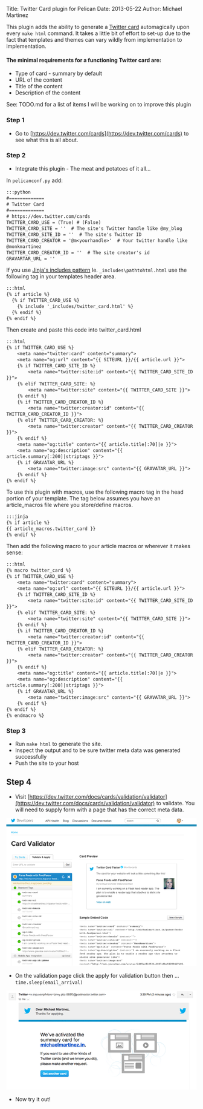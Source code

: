 Title: Twitter Card plugin for Pelican
Date: 2013-05-22
Author: Michael Martinez

This plugin adds the ability to generate a [Twitter card](https://dev.twitter.com/cards) automagically upon every `make html` command. It takes a little bit of effort to set-up due to the fact that templates and themes can
vary wildly from implementation to implementation.

#### The minimal requirements for a functioning Twitter card are: ####

* Type of card - summary by default
* URL of the content
* Title of the content
* Description of the content

See: TODO.md for a list of items I will be working on to improve this plugin

### Step 1

* Go to [https://dev.twitter.com/cards](https://dev.twitter.com/cards) to see what this is all about.

### Step 2

* Integrate this plugin - The meat and potatoes of it all...

In `pelicanconf.py` add:

    :::python
    #=============
    # Twitter Card
    #=============
    # https://dev.twitter.com/cards
    TWITTER_CARD_USE = (True) # (False)
    TWITTER_CARD_SITE = ''  # The site's Twitter handle like @my_blog
    TWITTER_CARD_SITE_ID = ''  # The site's Twitter ID
    TWITTER_CARD_CREATOR = '@m<yourhandle>'  # Your twitter handle like @monkmartinez
    TWITTER_CARD_CREATOR_ID = ''  # The site creator's id
    GRAVARTAR_URL = ''


If you use [Jinja's includes pattern](http://jinja.pocoo.org/docs/templates/#include) Ie. `_includes\pathtohtml.html` use the following tag in your templates header area.

    :::html
    {% if article %}
      {% if TWITTER_CARD_USE %}
        {% include '_includes/twitter_card.html' %}
      {% endif %}
    {% endif %}


Then create and paste this code into twitter_card.html

    :::html
    {% if TWITTER_CARD_USE %}
        <meta name="twitter:card" content="summary">
        <meta name="og:url" content="{{ SITEURL }}/{{ article.url }}">
        {% if TWITTER_CARD_SITE_ID %}
            <meta name="twitter:site:id" content="{{ TWITTER_CARD_SITE_ID }}">
        {% elif TWITTER_CARD_SITE: %}
            <meta name="twitter:site" content="{{ TWITTER_CARD_SITE }}">
        {% endif %}
        {% if TWITTER_CARD_CREATOR_ID %}
            <meta name="twitter:creator:id" content="{{ TWITTER_CARD_CREATOR_ID }}">
        {% elif TWITTER_CARD_CREATOR: %}
            <meta name="twitter:creator" content="{{ TWITTER_CARD_CREATOR }}">
        {% endif %}
        <meta name="og:title" content="{{ article.title[:70]|e }}">
        <meta name="og:description" content="{{ article.summary[:200]|striptags }}">
        {% if GRAVATAR_URL %}
            <meta name="twitter:image:src" content="{{ GRAVATAR_URL }}">
        {% endif %}
    {% endif %}


To use this plugin with macros, use the following macro tag in the head portion of your template. The tag below assumes
you have an article_macros file where you store/define macros.

    :::jinja
    {% if article %}
    {{ article_macros.twitter_card }}
    {% endif %}


Then add the following macro to your article macros or wherever it makes sense:

    :::html
    {% macro twitter_card %}
    {% if TWITTER_CARD_USE %}
        <meta name="twitter:card" content="summary">
        <meta name="og:url" content="{{ SITEURL }}/{{ article.url }}">
        {% if TWITTER_CARD_SITE_ID %}
            <meta name="twitter:site:id" content="{{ TWITTER_CARD_SITE_ID }}">
        {% elif TWITTER_CARD_SITE: %}
            <meta name="twitter:site" content="{{ TWITTER_CARD_SITE }}">
        {% endif %}
        {% if TWITTER_CARD_CREATOR_ID %}
            <meta name="twitter:creator:id" content="{{ TWITTER_CARD_CREATOR_ID }}">
        {% elif TWITTER_CARD_CREATOR: %}
            <meta name="twitter:creator" content="{{ TWITTER_CARD_CREATOR }}">
        {% endif %}
        <meta name="og:title" content="{{ article.title[:70]|e }}">
        <meta name="og:description" content="{{ article.summary[:200]|striptags }}">
        {% if GRAVATAR_URL %}
            <meta name="twitter:image:src" content="{{ GRAVATAR_URL }}">
        {% endif %}
    {% endif %}
    {% endmacro %}


### Step 3

* Run `make html` to generate the site.
* Inspect the output and to be sure twitter meta data was generated successfully
* Push the site to your host


## Step 4 ##

* Visit [https://dev.twitter.com/docs/cards/validation/validator](https://dev.twitter.com/docs/cards/validation/validator) to validate. You will need to supply form with a page that has the correct meta data.

![Alt Validator tool](static/images/validator.png)

* On the validation page click the apply for validation button then ... `time.sleep(email_arrival)`

![Alt Validator tool](static/images/approved.png)

* Now try it out!